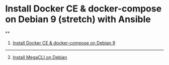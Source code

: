 # Install Docker CE &amp; docker-compose on Debian 9 (stretch) with Ansible
**
1. [Install Docker CE & docker-compose on Debian 9](https://github.com/moovs/hard-tar/tree/master/ansible/roles/docker/main.yml)
***
2. [Install MegaCLI on Debian](https://github.com/moovs/hard-tar/edit/master/ansible/roles/megacli/main.yml)
